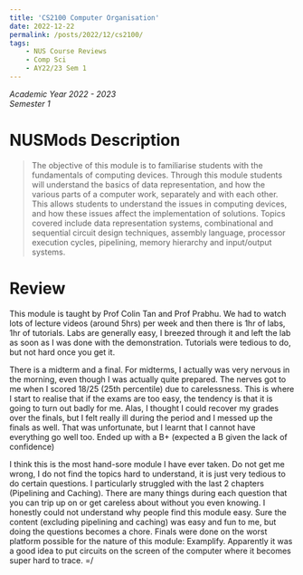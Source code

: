 ```yaml
---
title: 'CS2100 Computer Organisation'
date: 2022-12-22
permalink: /posts/2022/12/cs2100/
tags:
    - NUS Course Reviews
    - Comp Sci
    - AY22/23 Sem 1
---
```


*Academic Year 2022 - 2023*  
*Semester 1*

# NUSMods Description
> The objective of this module is to familiarise students with the fundamentals of computing devices. Through this module students will understand the basics of data representation, and how the various parts of a computer work, separately and with each other. This allows students to understand the issues in computing devices, and how these issues affect the implementation of solutions. Topics covered include data representation systems, combinational and sequential circuit design techniques, assembly language, processor execution cycles, pipelining, memory hierarchy and input/output systems.

# Review
This module is taught by Prof Colin Tan and Prof Prabhu. We had to watch lots of lecture videos (around 5hrs) per week and then there is 1hr of labs, 1hr of tutorials. Labs are generally easy, I breezed through it and left the lab as soon as I was done with the demonstration. Tutorials were tedious to do, but not hard once you get it.

There is a midterm and a final. For midterms, I actually was very nervous in the morning, even though I was actually quite prepared. The nerves got to me when I scored 18/25 (25th percentile) due to carelessness. This is where I start to realise that if the exams are too easy, the tendency is that it is going to turn out badly for me. Alas, I thought I could recover my grades over the finals, but I felt really ill during the period and I messed up the finals as well. That was unfortunate, but I learnt that I cannot have everything go well too. Ended up with a B+ (expected a B given the lack of confidence)

I think this is the most hand-sore module I have ever taken. Do not get me wrong, I do not find the topics hard to understand, it is just very tedious to do certain questions. I particularly struggled with the last 2 chapters (Pipelining and Caching). There are many things during each question that you can trip up on or get careless about without you even knowing. I honestly could not understand why people find this module easy. Sure the content (excluding pipelining and caching) was easy and fun to me, but doing the questions becomes a chore. Finals were done on the worst platform possible for the nature of this module: Examplify. Apparently it was a good idea to put circuits on the screen of the computer where it becomes super hard to trace. =/
